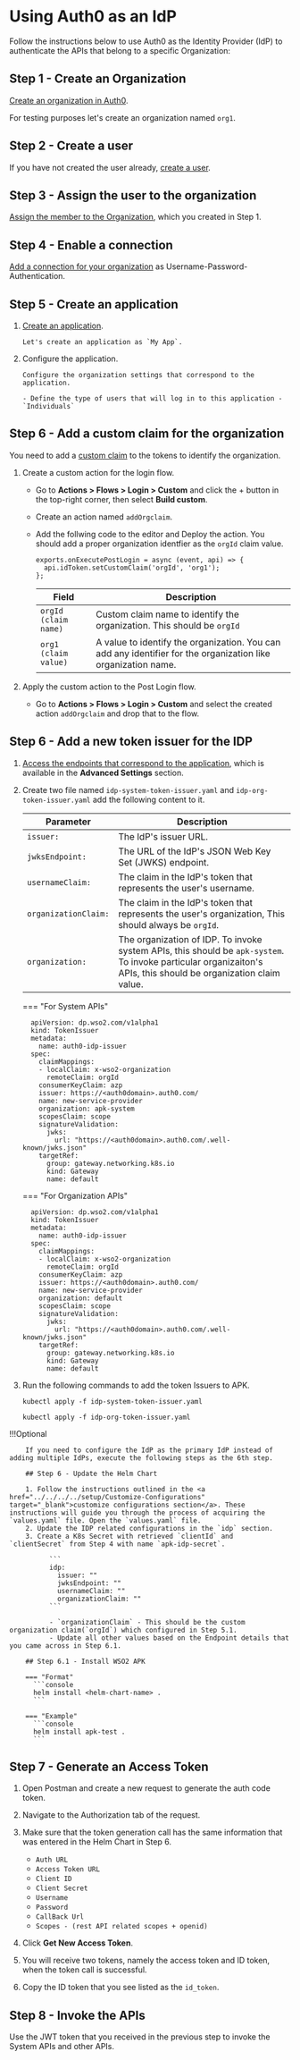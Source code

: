 # Using Auth0 as an IdP

Follow the instructions below to use Auth0 as the Identity Provider (IdP) to authenticate the APIs that belong to a specific Organization:

## Step 1 - Create an Organization

<a href="https://auth0.com/docs/manage-users/organizations/configure-organizations/create-organizations" target="_blank">Create an organization in Auth0</a>.

For testing purposes let's create an organization named `org1`.

## Step 2 - Create a user

If you have not created the user already, <a href="https://auth0.com/docs/manage-users/user-accounts/create-users" target="_blank">create a user</a>.

## Step 3 - Assign the user to the organization

<a href="https://auth0.com/docs/manage-users/organizations/configure-organizations/assign-members" target="_blank">Assign the member to the Organization</a>, which you created in Step 1.

## Step 4 - Enable a connection

<a href="https://auth0.com/docs/manage-users/organizations/configure-organizations/enable-connections" target="_blank">Add a connection for your organization</a> as Username-Password-Authentication.

## Step 5 - Create an application

1. <a href="https://auth0.com/docs/get-started/auth0-overview/create-applications" target="_blank">Create an application</a>.

       Let's create an application as `My App`.

2. Configure the application.

       Configure the organization settings that correspond to the application.

       - Define the type of users that will log in to this application - `Individuals`

## Step 6 - Add a custom claim for the organization

You need to add a <a href="https://auth0.com/docs/secure/tokens/json-web-tokens/create-custom-claims" target="_blank">custom claim</a> to the tokens to identify the organization.

1. Create a custom action for the login flow.

    - Go to **Actions > Flows > Login > Custom** and click the + button in the top-right corner, then select **Build custom**.
    - Create an action named `addOrgclaim`.
    - Add the follwing code to the editor and Deploy the action. You should add a proper organization identfier as the `orgId` claim value.

        ```
        exports.onExecutePostLogin = async (event, api) => {
          api.idToken.setCustomClaim('orgId', 'org1');
        };
        ```

        | **Field**            | **Description**                                                                                               |
        | -------------------- | ------------------------------------------------------------------------------------------------------------- |
        | `orgId (claim name)` | Custom claim name to identify the organization. This should be `orgId`                                        |
        | `org1 (claim value)` | A value to identify the organization. You can add any identifier for the organization like organization name. |


2. Apply the custom action to the Post Login flow.
    - Go to **Actions > Flows > Login > Custom** and select the created action `addOrgclaim` and drop that to the flow.

## Step 6 - Add a new token issuer for the IDP

1. <a href="https://auth0.com/docs/get-started/applications/application-settings#endpoints" target="_blank">Access the endpoints that correspond to the application</a>, which is available in the **Advanced Settings** section.

2. Create two file named `idp-system-token-issuer.yaml` and `idp-org-token-issuer.yaml` add the following content to it.

    | **Parameter**        | **Description**                                                                                                                                                 |
    | -------------------- | --------------------------------------------------------------------------------------------------------------------------------------------------------------- |
    | `issuer:`            | The IdP's issuer URL.                                                                                                                                           |
    | `jwksEndpoint:`      | The URL of the IdP's JSON Web Key Set (JWKS) endpoint.                                                                                                          |
    | `usernameClaim:`     | The claim in the IdP's token that represents the user's username.                                                                                               |
    | `organizationClaim:` | The claim in the IdP's token that represents the user's organization, This should always be `orgId`.                                                            |
    | `organization:`      | The organization of IDP. To invoke system APIs, this should be `apk-system`. To invoke particular organizaiton's APIs, this should be organization claim value. |


    === "For System APIs"
      ```
        apiVersion: dp.wso2.com/v1alpha1
        kind: TokenIssuer
        metadata:
          name: auth0-idp-issuer
        spec:
          claimMappings:
          - localClaim: x-wso2-organization
            remoteClaim: orgId
          consumerKeyClaim: azp
          issuer: https://<auth0domain>.auth0.com/
          name: new-service-provider
          organization: apk-system
          scopesClaim: scope
          signatureValidation:
            jwks:
              url: "https://<auth0domain>.auth0.com/.well-known/jwks.json"
          targetRef:
            group: gateway.networking.k8s.io
            kind: Gateway
            name: default
      ```

    === "For Organization APIs"
      ```
        apiVersion: dp.wso2.com/v1alpha1
        kind: TokenIssuer
        metadata:
          name: auth0-idp-issuer
        spec:
          claimMappings:
          - localClaim: x-wso2-organization
            remoteClaim: orgId
          consumerKeyClaim: azp
          issuer: https://<auth0domain>.auth0.com/
          name: new-service-provider
          organization: default
          scopesClaim: scope
          signatureValidation:
            jwks:
              url: "https://<auth0domain>.auth0.com/.well-known/jwks.json"
          targetRef:
            group: gateway.networking.k8s.io
            kind: Gateway
            name: default
      ```


3. Run the following commands to add the token Issuers to APK.


    ```
    kubectl apply -f idp-system-token-issuer.yaml
    ```

    ```
    kubectl apply -f idp-org-token-issuer.yaml
    ```

!!!Optional
    
        If you need to configure the IdP as the primary IdP instead of adding multiple IdPs, execute the following steps as the 6th step.

        ## Step 6 - Update the Helm Chart
        
        1. Follow the instructions outlined in the <a href="../../../../setup/Customize-Configurations" target="_blank">customize configurations section</a>. These instructions will guide you through the process of acquiring the `values.yaml` file. Open the `values.yaml` file.
        2. Update the IDP related configurations in the `idp` section.
        3. Create a K8s Secret with retrieved `clientId` and `clientSecret` from Step 4 with name `apk-idp-secret`.

              ```
              idp:
                issuer: ""
                jwksEndpoint: ""      
                usernameClaim: ""
                organizationClaim: ""
              ```

              - `organizationClaim` - This should be the custom organization claim(`orgId`) which configured in Step 5.1.
              - Update all other values based on the Endpoint details that you came across in Step 6.1.
        
        ## Step 6.1 - Install WSO2 APK

        === "Format"
          ```console
          helm install <helm-chart-name> .
          ```

        === "Example"
          ```console
          helm install apk-test .
          ```


## Step 7 - Generate an Access Token

1. Open Postman and create a new request to generate the auth code token.
2. Navigate to the Authorization tab of the request.
3. Make sure that the token generation call has the same information that was entered in the Helm Chart in Step 6.

     - `Auth URL`
     - `Access Token URL`
     - `Client ID`
     - `Client Secret`
     - `Username`
     - `Password`
     - `CallBack Url`
     - `Scopes - (rest API related scopes + openid)`

4. Click **Get New Access Token**.
5. You will receive two tokens, namely the access token and ID token, when the token call is successful.
8. Copy the ID token that you see listed as the `id_token`.


## Step 8 - Invoke the APIs

 Use the JWT token that you received in the previous step to invoke the System APIs and other APIs.
